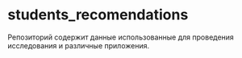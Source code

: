 # students_recomendations
Репозиторий содержит данные использованные для проведения исследования и различные приложения.
